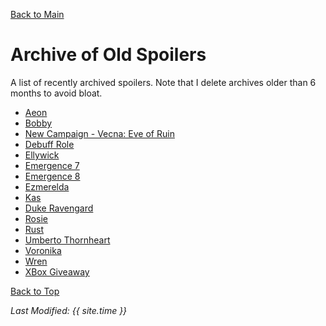 [Back to Main](index.md)

# Archive of Old Spoilers

A list of recently archived spoilers. Note that I delete archives older than 6 months to avoid bloat.

* [Aeon](archive/aeon.md)
* [Bobby](archive/bobby.md)
* [New Campaign - Vecna: Eve of Ruin](archive/campaign_vecna.md)
* [Debuff Role](archive/debuff_role.md)
* [Ellywick](archive/ellywick.md)
* [Emergence 7](archive/emergence_7.md)
* [Emergence 8](archive/emergence_8.md)
* [Ezmerelda](archive/ezmerelda.md)
* [Kas](archive/kas.md)
* [Duke Ravengard](archive/ravengard.md)
* [Rosie](archive/rosie.md)
* [Rust](archive/rust.md)
* [Umberto Thornheart](archive/umberto.md)
* [Voronika](archive/voronika.md)
* [Wren](archive/wren.md)
* [XBox Giveaway](archive/xbox_giveaway_laezel.md)

[Back to Top](#top)

*Last Modified: {{ site.time }}*